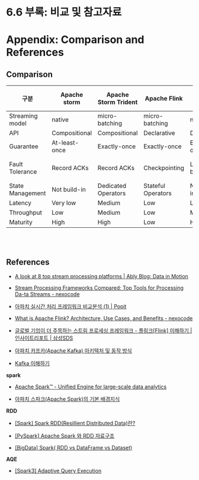 # 6.6 부록: 비교 및 참고자료
# Appendix: Comparison and References

## Comparison

| 구분 | Apache storm | Apache Storm Trident | Apache Flink | Apache Kafka | Apache Kafka Streams | Spark streaming | Samza |
| --- | --- | --- | --- | --- | --- | --- | --- |
| Streaming model | native | micro-batching | micro-batching | native | native | micro-batching | native |
| API | Compositional | Compositional | Declarative | Declarative | Declarative | Declarative | Compositional |
| Guarantee | At-least-once | Exactly-once | Exactly-once | Exactly-once | Exactly-once | Exactly-once | At-least-once |
| Fault Tolerance | Record ACKs | Record ACKs | Checkpointing | Log-based | Log-based | RDD based Checkpointing | Log-based(kafka 활용) |
| State Management | Not build-in | Dedicated Operators | Stateful Operators | Not build-in | Stateful Operators | Dedicated Dstream | Stateful Operators |
| Latency | Very low | Medium | Low | Low | Low | Medium | Low |
| Throughput | Low | Medium | Low | Medium | Medium | High | Medium |
| Maturity | High | High | Low | High | High | High | Medium |


<br><br>

## References

- [A look at 8 top stream processing platforms | Ably Blog: Data in Motion](https://ably.com/blog/a-look-at-8-top-stream-processing-platforms)

- [Stream Processing Frameworks Compared: Top Tools for Processing Da-ta Streams - nexocode](https://nexocode.com/blog/posts/stream-processing-frameworks-compared-top-tools-for-processing-data-streams/)

- [아파치 실시간 처리 프레임워크 비교분석 (1) | Popit](https://www.popit.kr/아파치-실시간-처리-프레임워크-비교분석-1/)

- [What is Apache Flink? Architecture, Use Cases, and Benefits - nexocode](https://nexocode.com/blog/posts/what-is-apache-flink/)

- [글로벌 기업이 더 주목하는 스트림 프로세싱 프레임워크 - 플링크[Flink] 이해하기 | 인사이트리포트 | 삼성SDS](https://www.samsungsds.com/kr/insights/flink.html)

- [아파치 카프카(Apache Kafka) 아키텍처 및 동작 방식](https://engkimbs.tistory.com/691)

- [Kafka 이해하기](https://medium.com/@umanking/카프카에-대해서-이야기-하기전에-먼저-data에-대해서-이야기해보자-d2e3ca2f3c2)

**spark**

- [Apache Spark™ - Unified Engine for large-scale data analytics](https://spark.apache.org/)

- [아파치 스파크(Apache Spark)의 기본 배경지식](https://firststep-de.tistory.com/47)

**RDD**

- [[Spark] Spark RDD(Resillient Distributed Data)란?](https://artist-developer.tistory.com/17)

- [[PySpark] Apache Spark 와 RDD 자료구조](https://techblog-history-younghunjo1.tistory.com/151)

- [[BigData] Spark( RDD vs DataFrame vs Dataset)](https://spidyweb.tistory.com/197)

**AQE**

- [[Spark3] Adaptive Query Execution](https://eyeballs.tistory.com/245)